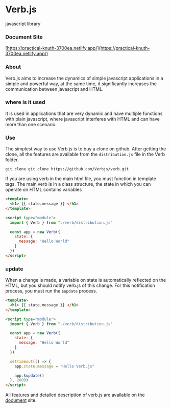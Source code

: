 # Verb.js
javascript library

### Document Site
[https://practical-knuth-3700ea.netlify.app/](https://practical-knuth-3700ea.netlify.app/)

### About
Verb.js aims to increase the dynamics of simple javascript applications in a simple and powerful way, at the same time, it significantly increases the communication between javascript and HTML.

### where is it used
It is used in applications that are very dynamic and have multiple functions with plain javascript, where javascript interferes with HTML and can have more than one scenario.

### Use
The simplest way to use Verb.js is to buy a clone on github. After getting the clone, all the features are available from the ``distribution.js`` file in the Verb folder.

```
git clone git clone https://github.com/Verbjs/verb.git
```

If you are using verb in the main html file, you must function in template tags. The main verb is in a class structure, the state in which you can operate on HTML contains variables

```html
<template>
  <h1> {{ state.message }} </h1>
</template>

<script type="module">
  import { Verb } from "./verb/distribution.js"

  const app = new Verb({
    state: {
      message: "Hello World"
    }
  })
</script>
```

### update
When a change is made, a variable on state is automatically reflected on the HTML, but you should notify verb.js of this change. For this notification process, you must run the ``$update`` process.

```html
<template>
  <h1> {{ state.message }} </h1>
</template>

<script type="module">
  import { Verb } from "./verb/distribution.js"

  const app = new Verb({
    state: {
      message: "Hello World"
    }
  })

  setTimeout(() => {
    app.state.message = "Hello Verb.js"

    app.$update()
  }, 2000)
</script>
```

All features and detailed description of verb.js are available on the [document](https://practical-knuth-3700ea.netlify.app/) site.